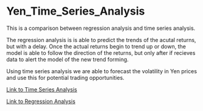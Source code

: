 # Yen_Time_Series_Analysis

This is a comparison between regression analysis and time series analysis.

The regression analysis is is able to predict the trends of the acutal returns, but with a delay. Once the actual returns begin to trend up or down, the model is able to follow the direction of the returns, but only after if recieves data to alert the model of the new trend forming. 

Using time series analysis we are able to forecast the volatility in Yen prices and use this for potential trading opportunities. 

[Link to Time Series Analysis](https://github.com/tyoung65/Yen_Time_Series_Analysis/blob/master/time_series_analysis.ipynb)

[Link to Regression Analysis](https://github.com/tyoung65/Yen_Time_Series_Analysis/blob/master/regression_analysis.ipynb)
